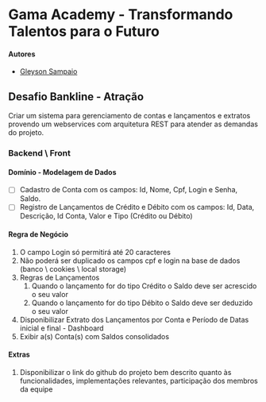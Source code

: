 # Gama Academy - Transformando Talentos para o Futuro

#### Autores
- [Gleyson Sampaio](https://github.com/gleyson-gama)

## Desafio Bankline - Atração
Criar um sistema para gerenciamento de contas e lançamentos e extratos provendo um webservices com arquitetura REST para atender as demandas do projeto.

### Backend \ Front

#### Domínio - Modelagem de Dados

- [ ] Cadastro de Conta com os campos: Id, Nome, Cpf, Login e Senha, Saldo.
- [ ] Registro de Lançamentos de Crédito e Débito com os campos: Id, Data, Descrição, Id Conta, Valor e Tipo (Crédito ou Débito) 

#### Regra de Negócio

1. O campo Login só permitirá até 20 caracteres
1. Não poderá ser duplicado os campos cpf e login na base de dados (banco \ cookies \ local storage) 
1. Regras de Lançamentos
	1. Quando o lançamento for do tipo Crédito o Saldo deve ser acrescido o seu valor
	2. Quando o lançamento for do tipo Débito o Saldo deve ser deduzido o seu valor 
1. Disponibilizar Extrato dos Lançamentos por Conta e Período de Datas inicial e final - Dashboard
2. Exibir a(s) Conta(s) com Saldos consolidados 

#### Extras

1. Disponibilizar o link do github do projeto bem descrito quanto às funcionalidades, implementações relevantes, participação dos membros da equipe

